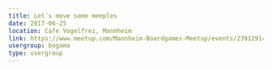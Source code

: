 ```yaml
---
title: Let´s move some meeples
date: 2017-06-25
location: Cafe Vogelfrei, Mannheim
link: https://www.meetup.com/Mannheim-Boardgames-Meetup/events/239129143/
usergroup: bogama
type: usergroup
---
```

